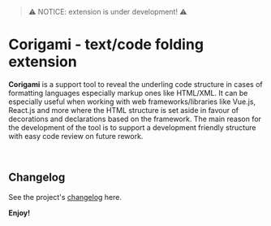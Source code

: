 > ⚠️ NOTICE: extension is under development! ⚠️

# Corigami - text/code folding extension

**Corigami** is a support tool to reveal the underling code structure in cases of formatting languages especially markup ones like HTML/XML.
It can be especially useful when working with web frameworks/libraries like Vue.js, React.js and more where the HTML structure is set aside in favour of decorations and declarations based on the framework.
The main reason for the development of the tool is to support a development friendly structure with easy code review on future rework.

<br />

## Changelog

See the project's <a href="CHANGELOG.md"> changelog</a> here.

**Enjoy!**
